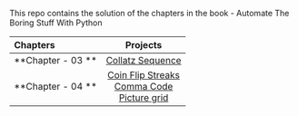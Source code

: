 This repo contains the solution of the chapters in the book - Automate The Boring Stuff With Python


|Chapters|Projects|
|:-------|:-------:|
|**Chapter - 03 **|[Collatz Sequence](https://github.com/SilentCruzer/Automate-the-boring-stuff-with-python/blob/master/Chapter-03/CollatzSequence.py)|
|**Chapter - 04 **|[Coin Flip Streaks](https://github.com/SilentCruzer/Automate-the-boring-stuff-with-python/blob/master/Chapter-04/CoinFlipStreaks.py)<br>[Comma Code](https://github.com/SilentCruzer/Automate-the-boring-stuff-with-python/blob/master/Chapter-04/CoinFlipStreaks.py)<br>[Picture grid](https://github.com/SilentCruzer/Automate-the-boring-stuff-with-python/blob/master/Chapter-04/PictureGrid.py)|
